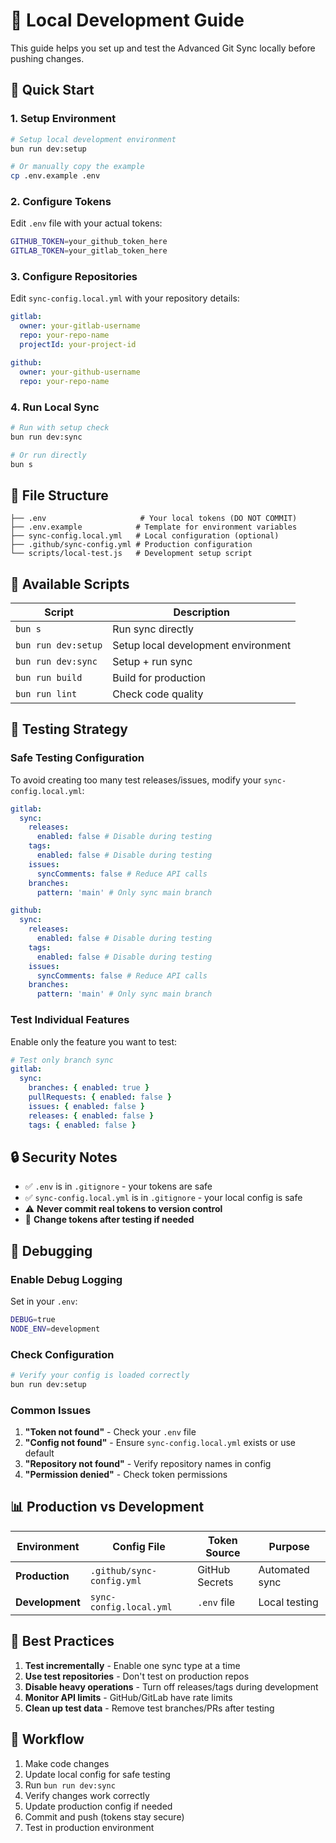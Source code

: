 # 🔧 Local Development Guide

This guide helps you set up and test the Advanced Git Sync locally before pushing changes.

## 🚀 Quick Start

### 1. **Setup Environment**

```bash
# Setup local development environment
bun run dev:setup

# Or manually copy the example
cp .env.example .env
```

### 2. **Configure Tokens**

Edit `.env` file with your actual tokens:

```bash
GITHUB_TOKEN=your_github_token_here
GITLAB_TOKEN=your_gitlab_token_here
```

### 3. **Configure Repositories**

Edit `sync-config.local.yml` with your repository details:

```yaml
gitlab:
  owner: your-gitlab-username
  repo: your-repo-name
  projectId: your-project-id

github:
  owner: your-github-username
  repo: your-repo-name
```

### 4. **Run Local Sync**

```bash
# Run with setup check
bun run dev:sync

# Or run directly
bun s
```

## 📁 **File Structure**

```
├── .env                     # Your local tokens (DO NOT COMMIT)
├── .env.example            # Template for environment variables
├── sync-config.local.yml   # Local configuration (optional)
├── .github/sync-config.yml # Production configuration
└── scripts/local-test.js   # Development setup script
```

## 🔧 **Available Scripts**

| Script              | Description                         |
| ------------------- | ----------------------------------- |
| `bun s`             | Run sync directly                   |
| `bun run dev:setup` | Setup local development environment |
| `bun run dev:sync`  | Setup + run sync                    |
| `bun run build`     | Build for production                |
| `bun run lint`      | Check code quality                  |

## 🧪 **Testing Strategy**

### **Safe Testing Configuration**

To avoid creating too many test releases/issues, modify your `sync-config.local.yml`:

```yaml
gitlab:
  sync:
    releases:
      enabled: false # Disable during testing
    tags:
      enabled: false # Disable during testing
    issues:
      syncComments: false # Reduce API calls
    branches:
      pattern: 'main' # Only sync main branch

github:
  sync:
    releases:
      enabled: false # Disable during testing
    tags:
      enabled: false # Disable during testing
    issues:
      syncComments: false # Reduce API calls
    branches:
      pattern: 'main' # Only sync main branch
```

### **Test Individual Features**

Enable only the feature you want to test:

```yaml
# Test only branch sync
gitlab:
  sync:
    branches: { enabled: true }
    pullRequests: { enabled: false }
    issues: { enabled: false }
    releases: { enabled: false }
    tags: { enabled: false }
```

## 🔒 **Security Notes**

- ✅ `.env` is in `.gitignore` - your tokens are safe
- ✅ `sync-config.local.yml` is in `.gitignore` - your local config is safe
- ⚠️ **Never commit real tokens to version control**
- 🔄 **Change tokens after testing if needed**

## 🐛 **Debugging**

### **Enable Debug Logging**

Set in your `.env`:

```bash
DEBUG=true
NODE_ENV=development
```

### **Check Configuration**

```bash
# Verify your config is loaded correctly
bun run dev:setup
```

### **Common Issues**

1. **"Token not found"** - Check your `.env` file
2. **"Config not found"** - Ensure `sync-config.local.yml` exists or use default
3. **"Repository not found"** - Verify repository names in config
4. **"Permission denied"** - Check token permissions

## 📊 **Production vs Development**

| Environment     | Config File               | Token Source   | Purpose        |
| --------------- | ------------------------- | -------------- | -------------- |
| **Production**  | `.github/sync-config.yml` | GitHub Secrets | Automated sync |
| **Development** | `sync-config.local.yml`   | `.env` file    | Local testing  |

## 🎯 **Best Practices**

1. **Test incrementally** - Enable one sync type at a time
2. **Use test repositories** - Don't test on production repos
3. **Disable heavy operations** - Turn off releases/tags during development
4. **Monitor API limits** - GitHub/GitLab have rate limits
5. **Clean up test data** - Remove test branches/PRs after testing

## 🔄 **Workflow**

1. Make code changes
2. Update local config for safe testing
3. Run `bun run dev:sync`
4. Verify changes work correctly
5. Update production config if needed
6. Commit and push (tokens stay secure)
7. Test in production environment
